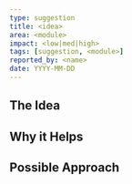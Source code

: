 ```yaml
---
type: suggestion
title: <idea>
area: <module>
impact: <low|med|high>
tags: [suggestion, <module>]
reported_by: <name>
date: YYYY-MM-DD
---
```

## The Idea
## Why it Helps
## Possible Approach
